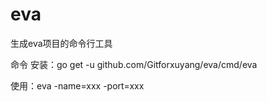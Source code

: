 # eva
生成eva项目的命令行工具

命令
安装：go get -u github.com/Gitforxuyang/eva/cmd/eva


使用：eva -name=xxx -port=xxx 